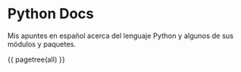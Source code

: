 
# Python Docs

Mis apuntes en español acerca del lenguaje Python y algunos de sus módulos y paquetes.

<!-- Indice automatico: plugin Pagetree  -->
{{ pagetree(all) }}    


